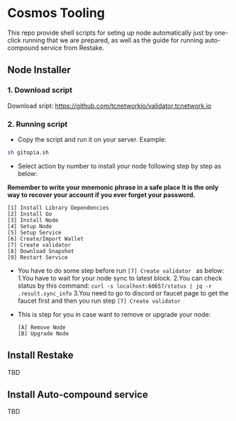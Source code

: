 # Cosmos Tooling

This repo provide shell scripts for seting up node automatically just by one-click running that we are prepared, as well as the guide for running auto-compound service from Restake.

## Node Installer

### 1. Download script

Download sript: https://github.com/tcnetworkio/validator.tcnetwork.io

### 2. Running script

- Copy the script and run it on your server.
Example:
```sh
sh gitopia.sh
```
- Select action by number to install your node following step by step as below:

 **Remember to write your mnemonic phrase in a safe place 
 It is the only way to recover your account if you ever forget your password.**


  ```
  [1] Install Library Dependencies
  [2] Install Go
  [3] Install Node
  [4] Setup Node
  [5] Setup Service
  [6] Create/Import Wallet
  [7] Create validator
  [8] Download Snapshot
  [9] Restart Service
  ```


- You have to do some step before run `[7] Create validator ` as below:
 1.You have to wait for your node sync to latest block. 
 2.You can check status by this command: `curl -s localhost:60657/status | jq -r .result.sync_info`
 3.You need to go to discord or faucet page to get the faucet first and then you run step `[7] Create validator ` 

- This is step for you in case want to remove or upgrade your node:

  ```
  [A] Remove Node
  [B] Upgrade Node
  ```

## Install Restake

TBD

## Install Auto-compound service

TBD

